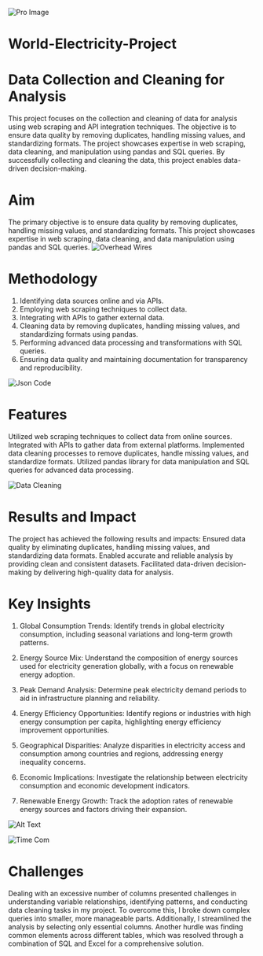 ![Pro Image](./PNG%20Files/Pro_image.png)
# World-Electricity-Project

# Data Collection and Cleaning for Analysis

This project focuses on the collection and cleaning of data for analysis using web scraping and API integration techniques. 
The objective is to ensure data quality by removing duplicates, handling missing values, and standardizing formats. 
The project showcases expertise in web scraping, data cleaning, and manipulation using pandas and SQL queries. 
By successfully collecting and cleaning the data, this project enables data-driven decision-making.

# Aim
The primary objective is to ensure data quality by removing duplicates, handling missing values, and standardizing formats. This project showcases expertise in web scraping, data cleaning, and data manipulation using pandas and SQL queries.
![Overhead Wires](./PNG%20Files/overhead_wires.gif)

# Methodology 
1. Identifying data sources online and via APIs.
2. Employing web scraping techniques to collect data.
3. Integrating with APIs to gather external data.
4. Cleaning data by removing duplicates, handling missing values, and standardizing formats using pandas.
5. Performing advanced data processing and transformations with SQL queries.
6. Ensuring data quality and maintaining documentation for transparency and reproducibility.

![Json Code](PNG%20Files/Json%20code.png)

# Features

Utilized web scraping techniques to collect data from  online sources.
Integrated with APIs to gather data from external platforms.
Implemented data cleaning processes to remove duplicates, handle missing values, and standardize formats.
Utilized pandas library for data manipulation and SQL queries for advanced data processing.

![Data Cleaning](PNG%20Files/Data%20Cleaning.png)

# Results and Impact

The project has achieved the following results and impacts:
Ensured data quality by eliminating duplicates, handling missing values, and standardizing data formats.
Enabled accurate and reliable analysis by providing clean and consistent datasets.
Facilitated data-driven decision-making by delivering high-quality data for analysis.

# Key Insights

1. Global Consumption Trends: Identify trends in global electricity consumption, including seasonal variations and long-term growth patterns.

2. Energy Source Mix: Understand the composition of energy sources used for electricity generation globally, with a focus on renewable energy adoption.

3. Peak Demand Analysis: Determine peak electricity demand periods to aid in infrastructure planning and reliability.

4. Energy Efficiency Opportunities: Identify regions or industries with high energy consumption per capita, highlighting energy efficiency improvement opportunities.

5. Geographical Disparities: Analyze disparities in electricity access and consumption among countries and regions, addressing energy inequality concerns.

6. Economic Implications: Investigate the relationship between electricity consumption and economic development indicators.

7. Renewable Energy Growth: Track the adoption rates of renewable energy sources and factors driving their expansion.

![Alt Text](PNG%20Files/Dashboard_.png)

![Time Com](./PNG%20Files/Time_Com.png)

# Challenges
Dealing with an excessive number of columns presented challenges in understanding variable relationships, identifying patterns, and conducting data cleaning tasks in my project. To overcome this, I broke down complex queries into smaller, more manageable parts. Additionally, I streamlined the analysis by selecting only essential columns. Another hurdle was finding common elements across different tables, which was resolved through a combination of SQL and Excel for a comprehensive solution.
